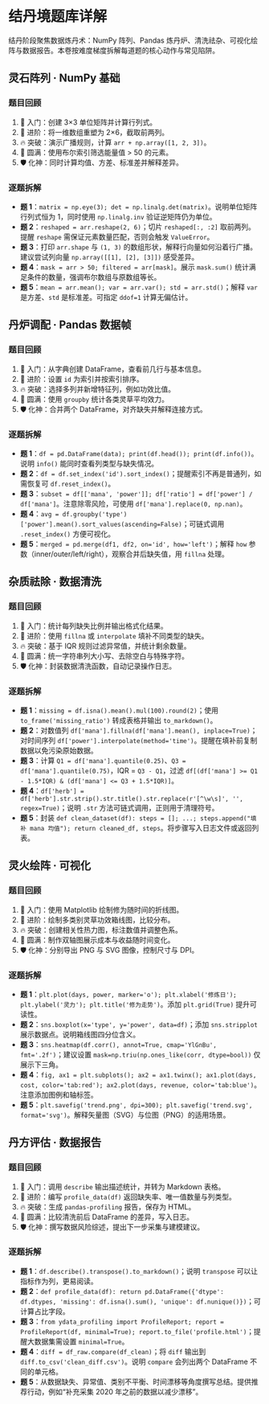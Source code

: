 # 结丹境题库详解

结丹阶段聚焦数据炼丹术：NumPy 阵列、Pandas 炼丹炉、清洗祛杂、可视化绘阵与数据报告。本卷按难度梯度拆解每道题的核心动作与常见陷阱。

## 灵石阵列 · NumPy 基础

### 题目回顾
1. 🌱 入门：创建 3×3 单位矩阵并计算行列式。
2. 🌿 进阶：将一维数组重塑为 2×6，截取前两列。
3. 🔥 突破：演示广播规则，计算 `arr + np.array([1, 2, 3])`。
4. 🌟 圆满：使用布尔索引筛选能量值 > 50 的元素。
5. 🛡️ 化神：同时计算均值、方差、标准差并解释差异。

### 逐题拆解
- **题 1**：`matrix = np.eye(3); det = np.linalg.det(matrix)`。说明单位矩阵行列式恒为 1，同时使用 `np.linalg.inv` 验证逆矩阵仍为单位。
- **题 2**：`reshaped = arr.reshape(2, 6)`；切片 `reshaped[:, :2]` 取前两列。提醒 `reshape` 需保证元素数量匹配，否则会触发 `ValueError`。
- **题 3**：打印 `arr.shape` 与 `(1, 3)` 的数组形状，解释行向量如何沿着行广播。建议尝试列向量 `np.array([[1], [2], [3]])` 感受差异。
- **题 4**：`mask = arr > 50; filtered = arr[mask]`。展示 `mask.sum()` 统计满足条件的数量，强调布尔数组与原数组等长。
- **题 5**：`mean = arr.mean(); var = arr.var(); std = arr.std()`；解释 `var` 是方差、`std` 是标准差。可指定 `ddof=1` 计算无偏估计。

## 丹炉调配 · Pandas 数据帧

### 题目回顾
1. 🌱 入门：从字典创建 DataFrame，查看前几行与基本信息。
2. 🌿 进阶：设置 `id` 为索引并按索引排序。
3. 🔥 突破：选择多列并新增特征列，例如功效比值。
4. 🌟 圆满：使用 `groupby` 统计各类灵草平均效力。
5. 🛡️ 化神：合并两个 DataFrame，对齐缺失并解释连接方式。

### 逐题拆解
- **题 1**：`df = pd.DataFrame(data); print(df.head()); print(df.info())`。说明 `info()` 能同时查看列类型与缺失情况。
- **题 2**：`df = df.set_index('id').sort_index()`；提醒索引不再是普通列，如需恢复可 `df.reset_index()`。
- **题 3**：`subset = df[['mana', 'power']]; df['ratio'] = df['power'] / df['mana']`。注意除零风险，可使用 `df['mana'].replace(0, np.nan)`。
- **题 4**：`avg = df.groupby('type')['power'].mean().sort_values(ascending=False)`；可链式调用 `.reset_index()` 方便可视化。
- **题 5**：`merged = pd.merge(df1, df2, on='id', how='left')`；解释 `how` 参数（inner/outer/left/right），观察合并后缺失值，用 `fillna` 处理。

## 杂质祛除 · 数据清洗

### 题目回顾
1. 🌱 入门：统计每列缺失比例并输出格式化结果。
2. 🌿 进阶：使用 `fillna` 或 `interpolate` 填补不同类型的缺失。
3. 🔥 突破：基于 IQR 规则过滤异常值，并统计剩余数量。
4. 🌟 圆满：统一字符串列大小写、去除空白与特殊字符。
5. 🛡️ 化神：封装数据清洗函数，自动记录操作日志。

### 逐题拆解
- **题 1**：`missing = df.isna().mean().mul(100).round(2)`；使用 `to_frame('missing_ratio')` 转成表格并输出 `to_markdown()`。
- **题 2**：对数值列 `df['mana'].fillna(df['mana'].mean(), inplace=True)`；对时间序列 `df['power'].interpolate(method='time')`。提醒在填补前复制数据以免污染原始数据。
- **题 3**：计算 `Q1 = df['mana'].quantile(0.25)`、`Q3 = df['mana'].quantile(0.75)`，IQR = `Q3 - Q1`，过滤 `df[(df['mana'] >= Q1 - 1.5*IQR) & (df['mana'] <= Q3 + 1.5*IQR)]`。
- **题 4**：`df['herb'] = df['herb'].str.strip().str.title().str.replace(r'[^\w\s]', '', regex=True)`；说明 `.str` 方法可链式调用，正则用于清理符号。
- **题 5**：封装 `def clean_dataset(df): steps = []; ...; steps.append("填补 mana 均值"); return cleaned_df, steps`。将步骤写入日志文件或返回列表。

## 灵火绘阵 · 可视化

### 题目回顾
1. 🌱 入门：使用 Matplotlib 绘制修为随时间的折线图。
2. 🌿 进阶：绘制多类别灵草功效箱线图，比较分布。
3. 🔥 突破：创建相关性热力图，标注数值并调整色系。
4. 🌟 圆满：制作双轴图展示成本与收益随时间变化。
5. 🛡️ 化神：分别导出 PNG 与 SVG 图像，控制尺寸与 DPI。

### 逐题拆解
- **题 1**：`plt.plot(days, power, marker='o'); plt.xlabel('修炼日'); plt.ylabel('灵力'); plt.title('修为走势')`。添加 `plt.grid(True)` 提升可读性。
- **题 2**：`sns.boxplot(x='type', y='power', data=df)`；添加 `sns.stripplot` 展示数据点。说明箱线图四分位含义。
- **题 3**：`sns.heatmap(df.corr(), annot=True, cmap='YlGnBu', fmt='.2f')`；建议设置 `mask=np.triu(np.ones_like(corr, dtype=bool))` 仅展示下三角。
- **题 4**：`fig, ax1 = plt.subplots(); ax2 = ax1.twinx(); ax1.plot(days, cost, color='tab:red'); ax2.plot(days, revenue, color='tab:blue')`。注意添加图例和轴标签。
- **题 5**：`plt.savefig('trend.png', dpi=300); plt.savefig('trend.svg', format='svg')`。解释矢量图（SVG）与位图（PNG）的适用场景。

## 丹方评估 · 数据报告

### 题目回顾
1. 🌱 入门：调用 `describe` 输出描述统计，并转为 Markdown 表格。
2. 🌿 进阶：编写 `profile_data(df)` 返回缺失率、唯一值数量与列类型。
3. 🔥 突破：生成 `pandas-profiling` 报告，保存为 HTML。
4. 🌟 圆满：比较清洗前后 DataFrame 的差异，写入日志。
5. 🛡️ 化神：撰写数据风险综述，提出下一步采集与建模建议。

### 逐题拆解
- **题 1**：`df.describe().transpose().to_markdown()`；说明 `transpose` 可以让指标作为列，更易阅读。
- **题 2**：`def profile_data(df): return pd.DataFrame({'dtype': df.dtypes, 'missing': df.isna().sum(), 'unique': df.nunique()})`；可计算占比字段。
- **题 3**：`from ydata_profiling import ProfileReport; report = ProfileReport(df, minimal=True); report.to_file('profile.html')`；提醒大数据集需设置 `minimal=True`。
- **题 4**：`diff = df_raw.compare(df_clean)`；将 `diff` 输出到 `diff.to_csv('clean_diff.csv')`。说明 `compare` 会列出两个 DataFrame 不同的单元格。
- **题 5**：从数据缺失、异常值、类别不平衡、时间漂移等角度撰写总结。提供推荐行动，例如“补充采集 2020 年之前的数据以减少漂移”。
